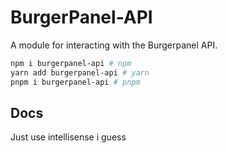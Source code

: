 # BurgerPanel-API

A module for interacting with the Burgerpanel API.

```sh
npm i burgerpanel-api # npm
yarn add burgerpanel-api # yarn
pnpm i burgerpanel-api # pnpm
```

## Docs

Just use intellisense i guess
